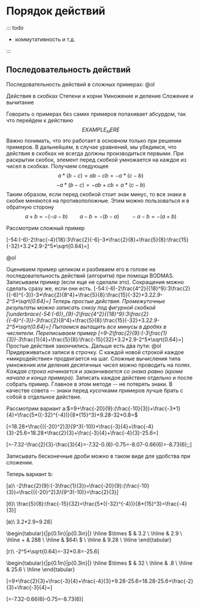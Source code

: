 # Порядок действий

::: todo

- коммутативность и т.д.

:::

## Последовательность действий

Последовательность действий в сложных примерах:
@ol

Действия в скобках
Степени и корни
Умножение и деление
Сложение и вычитание

Говорить о примерах без самих примеров попахивает абсурдом, так что перейдем к действию
$$EXAMPLE_HERE$$
Важно понимать, что это работает в основном только при решении примеров. В дальнейшем, в случае уравнений, мы убедимся, что действия в скобках не всегда должны производиться первыми.
При раскрытии скобок, элемент перед скобкой умножается на каждое из чисел в скобках. Получаем следующее
$$a*(b-c)=ab-cb=-a*(c-b)$$
$$-a*(b-c)=-ab+cb=a*(c-b)$$
Таким образом, если перед скобкой стоит знак минус, то все знаки в скобке меняются на противоположные. Этим можно пользоваться и в обратную сторону
$$a+b=-(-a-b)\qquad a-b=-(b-a)\qquad-a-b=-(a+b)$$

Рассмотрим сложный пример

\[-54:(-6)-2\frac{-4}{18}:3\frac{2}{-6}-3*\frac{2}{8}+\frac{5}{8}:\frac{15}{-32}+3.2*2.9-2^5\*\sqrt{0.64}=\]

@ol

Оцениваем пример целиком и разбиваем его в голове на последовательность действий (алгоритм) при помощи BODMAS.
Записываем пример (если еще не сделали это). Сокращения можно сделать сразу же, если они есть.
\[-54:(-6)-2\frac{4^2}{{18}^9}:3\frac{2}{{-6}^{-3}}-3*\frac{2}{8^4}+\frac{5}{8}:\frac{15}{-32}+3.2*2.9-2^5\*\sqrt{0.64}=\]
Теперь простые действия. Промежуточные результаты можно записать снизу под фигурной скобкой
\[\underbrace{-54:(-6)}\_{9}-2\frac{4^2}{{18}^9}:3\frac{2}{{-6}^{-3}}-3*\frac{2}{8^4}+\frac{5}{8}:\frac{15}{-32}+3.2*2.9-2^5\*\sqrt{0.64}=\]
Пытаемся вытащить все минусы в дробях в числители. Переписываем пример
\[=9-2\frac{2}{9}:(-3\frac{1}{3})-3*\frac{1}{4}+\frac{5}{8}:\frac{-15}{32}+3.2*2.9-2^5\*\sqrt{0.64}=\]
Простые действия закончились. Дальше есть два пути:
@ol
Придерживаться записи в строчку. С каждой новой строкой каждое «микродействие» продвигается на шаг. Сложные вычисления типа умножения или деления десятичных чисел можно проводить на полях. _Каждая строка начинается и заканчивается со знака равно (кроме начала и конца примера)._
Записать каждое действие отдельно и после собрать пример. Главное в этом методе -- не потерять знаки. В качестве совета -- знаки перед кусочками примеров лучше брать с собой в отдельное действие.

Рассмотрим вариант а:$=9+\frac{-20}{9}:(\frac{-10}{3})+\frac{-3*1}{4}+\frac{5*({-32}^{-4})}{8*{15}^3}+9.28-32*0.8=$

\[=18.28+\frac{({-20}^2)_3}{9^3_(-10)}+\frac{-3}{4}+\frac{-4}{3}-25.6=18.28+\frac{2}{3}+\frac{-3}{4}+\frac{-4}{3}-25.6=\]

\[=-7.32-\frac{2}{3}-\frac{3}{4}=-7.32-0.(6)-0.75=-8.07-0.66(6)=-8.73(6);;\]

Записывать бесконечные дроби можно в таком виде для удобства при сложении.

Теперь вариант b:

\[а)\ -2\frac{2}{9}:(-3\frac{1}{3})=\frac{-20}{9}:(\frac{-10}{3})=\frac{({-20}^2)_3}{9^3_(-10)}=\frac{2}{3}\]

\[б)\ \frac{5}{8}:\frac{-15}{32}=\frac{5*({-32}^{-4})}{8*{15}^3}=\frac{-4}{3}\]

\[в)\ 3.2\*2.9=9.28\]

\begin{tabular}{|p{0.1in}|p{0.3in}|} \hline
$\times $ & $3.2$ \\ \hline
& $2.9$ \\ \hline
$+$ & $288$ \\ \hline
& $64\ $ \\ \hline
& $9.28$ \\ \hline
\end{tabular}

\[г)\ -2^5*\sqrt{0.64}=-32*0.8=-25.6\]

\begin{tabular}{|p{0.1in}|p{0.3in}|} \hline
$\times $ & $32$ \\ \hline
& $.8$ \\ \hline
& $25.6$ \\ \hline
\end{tabular}

\[=9+\frac{2}{3}+\frac{-3}{4}+\frac{-4}{3}+9.28-25.6=18.28-25.6+\frac{-2}{3}+\frac{-3}{4}=\]

\[=-7.32-0.66(6)-0.75=-8.73(6)\]
